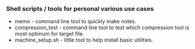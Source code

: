 ### Shell scripts / tools for personal various use cases
* memo - command line tool to quickly make notes.
* compression_test - command line tool to test which compression tool is most optimum for target file. 
* machine_setup.sh - little tool to help install basic utilities.
